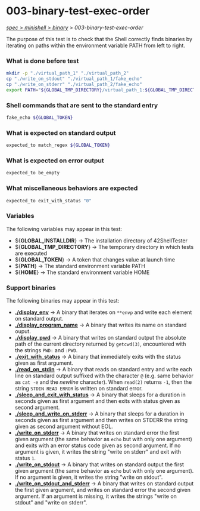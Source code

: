 # 003-binary-test-exec-order

*[spec > minishell > binary](..) > 003-binary-test-exec-order*

The purpose of this test is to check that the Shell correctly finds binaries by iterating on paths within the environment variable PATH from left to right.
### What is done before test

```bash
mkdir -p "./virtual_path_1" "./virtual_path_2"
cp "./write_on_stdout" "./virtual_path_1/fake_echo"
cp "./write_on_stderr" "./virtual_path_2/fake_echo"
export PATH="${GLOBAL_TMP_DIRECTORY}/virtual_path_1:${GLOBAL_TMP_DIRECTORY}/virtual_path_2"

```

### Shell commands that are sent to the standard entry

```bash
fake_echo ${GLOBAL_TOKEN}

```

### What is expected on standard output

```bash
expected_to match_regex ${GLOBAL_TOKEN}

```

### What is expected on error output

```bash
expected_to be_empty

```

### What miscellaneous behaviors are expected

```bash
expected_to exit_with_status "0"

```

### Variables

The following variables may appear in this test:

* ${**GLOBAL_INSTALLDIR**} -> The installation directory of 42ShellTester
* ${**GLOBAL_TMP_DIRECTORY**} -> The temporary directory in which tests are executed
* ${**GLOBAL_TOKEN**} -> A token that changes value at launch time
* ${**PATH**} -> The standard environment variable PATH
* ${**HOME**} -> The standard environment variable HOME

### Support binaries

The following binaries may appear in this test:


* **[./display_env](http://github.com/42shTests/42ShellTester/tree/master/support/display-env)** -> A binary that iterates on `**envp` and write each element on standard output.
* **[./display_program_name](http://github.com/42shTests/42ShellTester/tree/master/support/display-program-name)** -> A binary that writes its name on standard ouput.
* **[./display_pwd](http://github.com/42shTests/42ShellTester/tree/master/support/display-pwd)** -> A binary that writes on standard output the absolute path of the current directory returned by `getcwd(3)`, encountered with the strings `PWD:` and `:PWD`.
* **[./exit_with_status](http://github.com/42shTests/42ShellTester/tree/master/support/exit-with-status)** -> A binary that immediately exits with the status given as first argument.
* **[./read_on_stdin](http://github.com/42shTests/42ShellTester/tree/master/support/read-on-stdin)** -> A binary that reads on standard entry and write each line on standard output suffixed with the character `@` (e.g. same behavior as `cat -e` and the *newline* character). When `read(2)` returns `-1`, then the string `STDIN READ ERROR` is written on standard error.
* **[./sleep_and_exit_with_status](http://github.com/42shTests/42ShellTester/tree/master/support/sleep-and-exit-with-status)** -> A binary that sleeps for a duration in seconds given as first argument and then exits with status given as second argument.
* **[./sleep_and_write_on_stderr](http://github.com/42shTests/42ShellTester/tree/master/support/sleep-and-write-on-stderr)** -> A binary that sleeps for a duration in seconds given as first argument and then writes on STDERR the string given as second argument without EOL.
* **[./write_on_stderr](http://github.com/42shTests/42ShellTester/tree/master/support/write-on-stderr)** -> A binary that writes on standard error the first given argument (the same behavior as `echo` but with only one argument) and exits with an error status code given as second argument. If no argument is given, it writes the string "write on stderr" and exit with status `1`.
* **[./write_on_stdout](http://github.com/42shTests/42ShellTester/tree/master/support/write-on-stdout)** -> A binary that writes on standard output the first given argument (the same behavior as `echo` but with only one argument). If no argument is given, it writes the string "write on stdout".
* **[./write_on_stdout_and_stderr](http://github.com/42shTests/42ShellTester/tree/master/support/write-on-stdout-and-stderr)** -> A binary that writes on standard output the first given argument, and writes on standard error the second given argument. If an argument is missing, it writes the strings "write on stdout" and "write on stderr".
